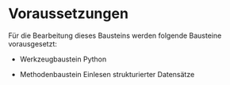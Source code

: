 # Voraussetzungen
Für die Bearbeitung dieses Bausteins werden folgende Bausteine vorausgesetzt:

- Werkzeugbaustein Python

- Methodenbaustein Einlesen strukturierter Datensätze